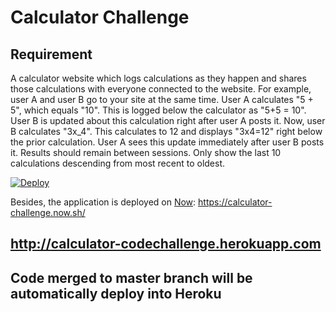 # Calculator Challenge

## Requirement

A calculator website which logs calculations as they happen and shares those calculations with everyone connected to the website. For example, user A and user B go to your site at the same time. User A calculates "5 + 5", which equals "10". This is logged below the calculator as "5+5 = 10". User B is updated about this calculation right after user A posts it. Now, user B calculates "3x_4". This calculates to 12 and displays "3x4=12" right below the prior calculation. User A sees this update immediately after user B posts it. Results should remain between sessions. Only show the last 10 calculations descending from most recent to oldest.


[![Deploy](https://www.herokucdn.com/deploy/button.png)](https://heroku.com/deploy?template=https://github.com/edenprairie/Calculator-Challenge)

Besides, the application is deployed on [Now](https://zeit.co/now): https://calculator-challenge.now.sh/


## http://calculator-codechallenge.herokuapp.com

## Code merged to master branch will be automatically deploy into Heroku
